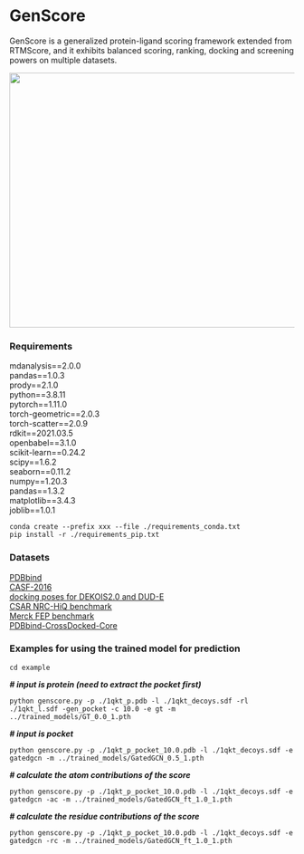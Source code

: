 # GenScore
GenScore is a generalized protein-ligand scoring framework extended from RTMScore, and it exhibits balanced scoring, ranking, docking and screening powers on multiple datasets.

<div align=center>
<img src="https://github.com/sc8668/GenScore/blob/main/zzz-3.jpg" width="800px" height="450px">
</div> 



### Requirements
mdanalysis==2.0.0    
pandas==1.0.3    
prody==2.1.0    
python==3.8.11    
pytorch==1.11.0    
torch-geometric==2.0.3    
torch-scatter==2.0.9     
rdkit==2021.03.5    
openbabel==3.1.0    
scikit-learn==0.24.2    
scipy==1.6.2    
seaborn==0.11.2    
numpy==1.20.3    
pandas==1.3.2    
matplotlib==3.4.3   
joblib==1.0.1    

```
conda create --prefix xxx --file ./requirements_conda.txt      
pip install -r ./requirements_pip.txt
```
### Datasets
[PDBbind](http://www.pdbbind.org.cn)       
[CASF-2016](http://www.pdbbind.org.cn)    
[docking poses for DEKOIS2.0 and DUD-E](https://www.zenodo.org/record/6859325)   
[CSAR NRC-HiQ benchmark](http://www.csardock.org/)    
[Merck FEP benchmark](https://github.com/MCompChem/fep-benchmark)   
[PDBbind-CrossDocked-Core](https://www.zenodo.org/record/5525936)         

### Examples for using the trained model for prediction
```
cd example
```
___# input is protein (need to extract the pocket first)___
```
python genscore.py -p ./1qkt_p.pdb -l ./1qkt_decoys.sdf -rl ./1qkt_l.sdf -gen_pocket -c 10.0 -e gt -m ../trained_models/GT_0.0_1.pth
```
___# input is pocket___
```
python genscore.py -p ./1qkt_p_pocket_10.0.pdb -l ./1qkt_decoys.sdf -e gatedgcn -m ../trained_models/GatedGCN_0.5_1.pth
```
___# calculate the atom contributions of the score___
```
python genscore.py -p ./1qkt_p_pocket_10.0.pdb -l ./1qkt_decoys.sdf -e gatedgcn -ac -m ../trained_models/GatedGCN_ft_1.0_1.pth
```
___# calculate the residue contributions of the score___
```
python genscore.py -p ./1qkt_p_pocket_10.0.pdb -l ./1qkt_decoys.sdf -e gatedgcn -rc -m ../trained_models/GatedGCN_ft_1.0_1.pth
```


